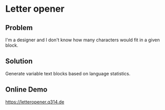 # Letter opener

## Problem

I'm a designer and I don't know how many characters would fit in a given block.

## Solution

Generate variable text blocks based on language statistics.

## Online Demo

https://letteropener.q314.de
